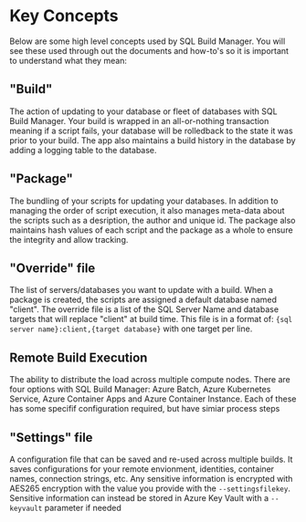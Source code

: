 # Key Concepts

Below are some high level concepts used by SQL Build Manager. You will see these used through out the documents and how-to's so it is important to understand what they mean:

## "Build"
The action of updating to your database or fleet of databases with SQL Build Manager. Your build is wrapped in an all-or-nothing transaction meaning if a script fails, your database will be rolledback to the state it was prior to your build. The app also maintains a build history in the database by adding a logging table to the database.


## "Package"

The bundling of your scripts for updating your databases. In addition to managing the order of script execution, it also manages meta-data about the scripts such as a desription, the author and unique id. The package also maintains hash values of each script and the package as a whole to ensure the integrity and allow tracking. 

## "Override" file

The list of servers/databases you want to update with a build. When a package is created, the scripts are assigned a default database named "client". The override file is a list of the SQL Server Name and database targets that will replace "client" at build time. This file is in a format of:
`{sql server name}:client,{target database}` with one target per line. 

## Remote Build Execution

The ability to distribute the load across multiple compute nodes. There are four options with SQL Build Manager: Azure Batch, Azure Kubernetes Service, Azure Container Apps and Azure Container Instance. Each of these has some specifif configuration required, but have simiar process steps


## "Settings" file

A configuration file that can be saved and re-used across multiple builds. It saves configurations for your remote envionment, identities, container names,  connection strings, etc. Any sensitive information is encrypted with AES265 encryption with the value you provide with the `--settingsfilekey`. Sensitive information can instead be stored in Azure Key Vault with a `--keyvault` parameter if needed